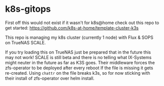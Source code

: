 # k8s-gitops
First off this would not exist if it wasn't for k8s@home check out this repo to get started:
https://github.com/k8s-at-home/template-cluster-k3s

This repo is managing my k8s cluster (currently 1 node) with Flux & SOPS on TrueNAS SCALE.

If you try loading this on TrueNAS just be prepared that in the future this may not work!
SCALE is still beta and there is no telling what IX-Systems might neuter in the future
as far as K3S goes. Their middleware forces the zfs-operator to be deployed after every reboot
If the file is missing it gets re-created. Using `chattr` on the file breaks k3s, so for now 
sticking with their install of zfs-operator over helm install.
